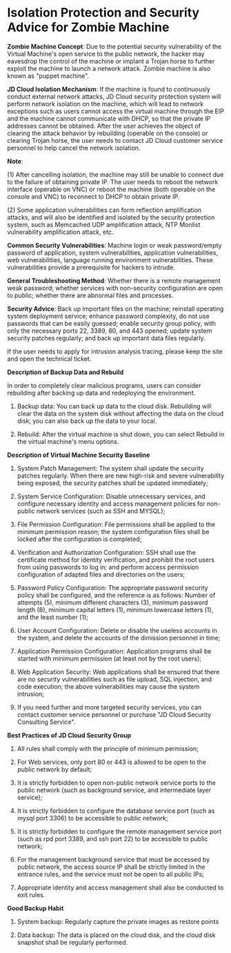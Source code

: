 # Isolation Protection and Security Advice for Zombie Machine

**Zombie Machine Concept**: Due to the potential security vulnerability of the Virtual Machine's open service to the public network, the hacker may eavesdrop the control of the machine or implant a Trojan horse to further exploit the machine to launch a network attack. Zombie machine is also known as "puppet machine".

**JD Cloud Isolation Mechanism**: If the machine is found to continuously conduct external network attacks, JD Cloud security protection system will perform network isolation on the machine, which will lead to network exceptions such as users cannot access the virtual machine through the EIP and the machine cannot communicate with DHCP, so that the private IP addresses cannot be obtained. After the user achieves the object of clearing the attack behavior by rebuilding (operable on the console) or clearing Trojan horse, the user needs to contact JD Cloud customer service personnel to help cancel the network isolation.

**Note**:

(1) After cancelling isolation, the machine may still be unable to connect due to the failure of obtaining private IP. The user needs to reboot the network interface (operable on VNC) or reboot the machine (both operable on the console and VNC) to reconnect to DHCP to obtain private IP.

(2) Some application vulnerabilities can form reflection amplification attacks, and will also be identified and isolated by the security protection system, such as Memcached UDP amplification attack, NTP Monlist vulnerability amplification attack, etc.

**Common Security Vulnerabilities**: Machine login or weak password/empty password of application, system vulnerabilities, application vulnerabilities, web vulnerabilities, language running environment vulnerabilities. These vulnerabilities provide a prerequisite for hackers to intrude.

**General Troubleshooting Method**: Whether there is a remote management weak password; whether services with non-security configuration are open to public; whether there are abnormal files and processes.

**Security Advice**: Back up important files on the machine; reinstall operating system deployment service; enhance password complexity, do not use passwords that can be easily guessed; enable security group policy, with only the necessary ports 22, 3389, 80, and 443 opened; update system security patches regularly; and back up important data files regularly.

If the user needs to apply for intrusion analysis tracing, please keep the site and open the technical ticket.

**Description of Backup Data and Rebuild**

In order to completely clear malicious programs, users can consider rebuilding after backing up data and redeploying the environment.

1. Backup data: You can back up data to the cloud disk. Rebuilding will clear the data on the system disk without affecting the data on the cloud disk; you can also back up the data to your local.

2. Rebuild: After the virtual machine is shut down, you can select Rebuild in the virtual machine's menu options.

**Description of Virtual Machine Security Baseline**

1. System Patch Management: The system shall update the security patches regularly. When there are new high-risk and severe vulnerability being exposed, the security patches shall be updated immediately;

2. System Service Configuration: Disable unnecessary services, and configure necessary identity and access management policies for non-public network services (such as SSH and MYSQL);

3. File Permission Configuration: File permissions shall be applied to the minimum permission reason; the system configuration files shall be locked after the configuration is completed;

4. Verification and Authorization Configuration: SSH shall use the certificate method for identity verification, and prohibit the root users from using passwords to log in; and perform access permission configuration of adapted files and directories on the users;

5. Password Policy Configuration: The appropriate password security policy shall be configured, and the reference is as follows: Number of attempts (5), minimum different characters (3), minimum password length (8), minimum capital letters (1), minimum lowercase letters (1), and the least number (1);

6. User Account Configuration: Delete or disable the useless accounts in the system, and delete the accounts of the dimission personnel in time;

7. Application Permission Configuration: Application programs shall be started with minimum permission (at least not by the root users);

8. Web Application Security: Web applications shall be ensured that there are no security vulnerabilities such as file upload, SQL injection, and code execution; the above vulnerabilities may cause the system intrusion;

9. If you need further and more targeted security services, you can contact customer service personnel or purchase "JD Cloud Security Consulting Service".

**Best Practices of JD Cloud Security Group**

1. All rules shall comply with the principle of minimum permission;

2. For Web services, only port 80 or 443 is allowed to be open to the public network by default;

3. It is strictly forbidden to open non-public network service ports to the public network (such as background service, and intermediate layer service);

4. It is strictly forbidden to configure the database service port (such as mysql port 3306) to be accessible to public network;

5. It is strictly forbidden to configure the remote management service port (such as rpd port 3389, and ssh port 22) to be accessible to public network;

6. For the management background service that must be accessed by public network, the access source IP shall be strictly limited in the entrance rules, and the service must not be open to all public IPs;

7. Appropriate identity and access management shall also be conducted to exit rules.

**Good Backup Habit**

1. System backup: Regularly capture the private images as restore points

2. Data backup: The data is placed on the cloud disk, and the cloud disk snapshot shall be regularly performed.
